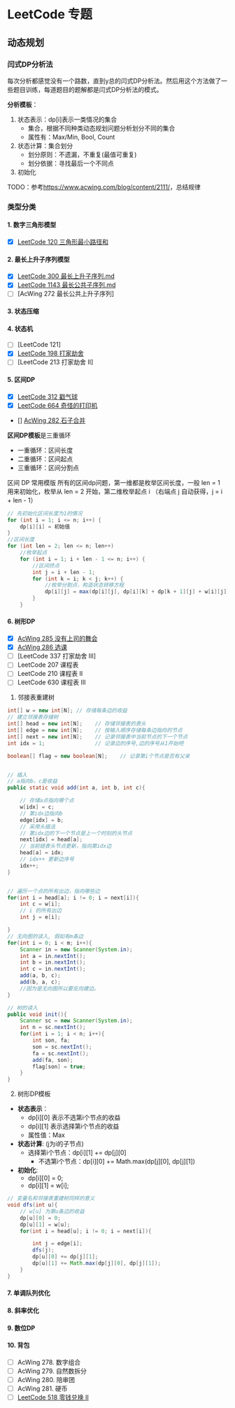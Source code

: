# LeetCode 专题

## 动态规划

### 闫式DP分析法

每次分析都感觉没有一个路数，直到y总的闫式DP分析法。然后用这个方法做了一些题目训练，每道题目的题解都是闫式DP分析法的模式。

**分析模板**：

1. 状态表示：dp[i]表示一类情况的集合
   - 集合，根据不同种类动态规划问题分析划分不同的集合
   - 属性有：Max/Min, Bool, Count
2. 状态计算：集合划分
   - 划分原则：不遗漏，不重复(最值可重复)
   - 划分依据：寻找最后一个不同点
3. 初始化

TODO：参考<https://www.acwing.com/blog/content/2111/>，总结规律

### 类型分类

#### 1. 数字三角形模型

- [x] [LeetCode 120 三角形最小路径和](./120三角形最小路径和.md)

#### 2. 最长上升子序列模型

- [x] [LeetCode 300 最长上升子序列.md](./300最长上升子序列.md)
- [x] [LeetCode 1143 最长公共子序列.md](./1143最长公共子序列.md)
- [ ] [AcWing 272 最长公共上升子序列]

#### 3. 状态压缩

#### 4. 状态机

- [ ] [LeetCode 121]
- [x] [LeetCode 198 打家劫舍](./198打家劫舍.md)
- [ ] [LeetCode 213 打家劫舍 II]

#### 5. 区间DP

- [x] [LeetCode 312 戳气球](./312戳气球.md)
- [x] [LeetCode 664 奇怪的打印机](./664奇怪的打印机.md)
- [] [AcWing 282 石子合并](./AcWing286选课.md)

**区间DP模板**是三重循环

- 一重循环：区间长度
- 二重循环：区间起点
- 三重循环：区间分割点

区间 DP 常用模版
所有的区间dp问题，第一维都是枚举区间长度，一般 len = 1 用来初始化，枚举从 len = 2 开始，第二维枚举起点 i （右端点 j 自动获得，j = i + len - 1）

```java
// 先初始化区间长度为1的情况
for (int i = 1; i <= n; i++) {
    dp[i][i] = 初始值
}
//区间长度
for (int len = 2; len <= n; len++)
    //枚举起点
    for (int i = 1; i + len - 1 <= n; i++) {
        //区间终点
        int j = i + len - 1;
        for (int k = i; k < j; k++) {
            //枚举分割点，构造状态转移方程
            dp[i][j] = max(dp[i][j], dp[i][k] + dp[k + 1][j] + w[i][j]);
        }
    }
```

#### 6. 树形DP

- [x] [AcWing 285 没有上司的舞会](./AcWing285没有上司的舞会.md)
- [x] [AcWing 286 选课](./AcWing286选课.md)
- [ ] [LeetCode 337 打家劫舍 III]
- [ ] LeetCode 207 课程表
- [ ] LeetCode 210 课程表 II
- [ ] LeetCode 630 课程表 III

1. 邻接表重建树

```java
int[] w = new int[N]; // 存储每条边的收益
// 建立邻接表存储树
int[] head = new int[N];    // 存储邻接表的表头
int[] edge = new int[N];    // 按输入顺序存储每条边指向的节点
int[] next = new int[N];    // 记录邻接表中当前节点的下一个节点
int idx = 1;                // 记录边的序号,边的序号从1开始吧

boolean[] flag = new boolean[N];    // 记录第i个节点是否有父亲


// 插入
// a指向b，c是收益
public static void add(int a, int b, int c){

    // 存储a点指向哪个点
    w[idx] = c;
    // 第idx边指向b 
    edge[idx] = b;
    // 采用头插法
    // 第idx边的下一个节点是上一个时刻的头节点
    next[idx] = head[a];
    // 当前链表头节点更新，指向第idx边
    head[a] = idx;
    // idx++ 更新边序号
    idx++;
}


// 遍历一个点的所有出边，指向哪些边
for(int i = head[a]; i != 0; i = next[i]){
    int c = w[i];
    // i 的所有出边
    int j = e[i];

}
// 无向图的读入, 假如有m条边
for(int i = 0; i < m; i++){
    Scanner in = new Scanner(System.in);
    int a = in.nextInt();
    int b = in.nextInt();
    int c = in.nextInt();
    add(a, b, c);
    add(b, a, c);
    //因为是无向图所以要反向建边。
}

// 树的读入
public void init(){
    Scanner sc = new Scanner(System.in);
    int n = sc.nextInt();
    for(int i = 1; i < n; i++){
        int son, fa;
        son = sc.nextInt();
        fa = sc.nextInt();
        add(fa, son);
        flag[son] = true;
    }
}
```

2. 树形DP模板

- **状态表示**：
  - dp[i][0] 表示不选第i个节点的收益
  - dp[i][1] 表示选择第i个节点的收益
  - 属性值：Max
- **状态计算**: (j为i的子节点)
  - 选择第i个节点：dp[i][1] += dp[j][0]
    - 不选第i个节点：dp[i][0] += Math.max(dp[j][0], dp[j][1]) 
- **初始化**:
  - dp[i][0] = 0;
  - dp[i][1] = w[i];

```java
// 变量名和邻接表重建树同样的意义
void dfs(int u){
    // w[u] 为第u条边的收益
    dp[u][0] = 0;
    dp[u][1] = w[u];
    for(int i = head[u]; i != 0; i = next[i]){

        int j = edge[i];
        dfs(j);
        dp[u][0] += dp[j][1];
        dp[u][1] += Math.max(dp[j][0], dp[j][1]);
    }
}
```

#### 7. 单调队列优化

#### 8. 斜率优化

#### 9. 数位DP

#### 10. 背包

- [ ] AcWing 278. 数字组合
- [ ] AcWing 279. 自然数拆分
- [ ] AcWing 280. 陪审团
- [ ] AcWing 281. 硬币
- [ ] [LeetCode 518 零钱兑换 II](./518零钱兑换II.md)